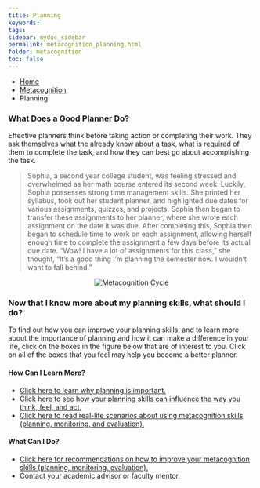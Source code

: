 ```yaml
---
title: Planning
keywords: 
tags: 
sidebar: mydoc_sidebar
permalink: metacognition_planning.html
folder: metacognition
toc: false
---
```


<ul class="breadcrumb">
    <li><a href="index.html">Home</a></li>
    <li><a href="metacognition_overview.html">Metacognition</a></li>
    <li class="active">Planning</li>
</ul>


### What Does a Good Planner Do?

Effective planners think before taking action or completing their work.
They ask themselves what the already know about a task, what is required
of them to complete the task, and how they can best go about
accomplishing the task.

> Sophia, a second year college student, was feeling stressed and
> overwhelmed as her math course entered its second week. Luckily,
> Sophia possesses strong time management skills. She printed her
> syllabus, took out her student planner, and highlighted due dates for
> various assignments, quizzes, and projects. Sophia then began to
> transfer these assignments to her planner, where she wrote each
> assignment on the date it was due. After completing this, Sophia then
> began to schedule time to work on each assignment, allowing herself
> enough time to complete the assignment a few days before its actual
> due date. “Wow! I have a lot of assignments for this class,” she
> thought, “It’s a good thing I’m planning the semester now. I wouldn’t
> want to fall behind.”


<center><img src='images/metacognition.png' alt='Metacognition Cycle' /></center>


### Now that I know more about my planning skills, what should I do?

To find out how you can improve your planning skills, and to learn more
about the importance of planning and how it can make a difference in
your life, click on the boxes in the figure below that are of interest
to you. Click on all of the boxes that you feel may help you become a
better planner.


#### How Can I Learn More?

* [Click here to learn why planning is important.](metacognition_planning_importance.html)
* [Click here to see how your planning skills can influence the way you think, feel, and act.](metacognition_planning_influence.html)
* [Click here to read real-life scenarios about using metacognition skills (planning, monitoring, and evaluation).](metacognition_profile.html)


#### What Can I Do?

* [Click here for recommendations on how to improve your metacognition skills (planning, monitoring, evaluation).](metacognition_recommendations.html)
* Contact your academic advisor or faculty mentor.



